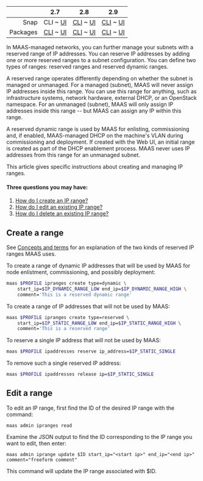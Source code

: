 <!-- deb-2-7-cli
||2.7|2.8|2.9|
|-----:|:-----:|:-----:|:-----:|
|Snap|[CLI](/t/ip-ranges/2754) ~ [UI](/t/ip-ranges/2755)|[CLI](/t/ip-ranges/2756) ~ [UI](/t/ip-ranges/2757)|[CLI](/t/ip-ranges/2758) ~ [UI](/t/ip-ranges/2759)|
|Packages|CLI ~ [UI](/t/ip-ranges/2761)|[CLI](/t/ip-ranges/2762) ~ [UI](/t/ip-ranges/2763)|[CLI](/t/ip-ranges/2764) ~ [UI](/t/ip-ranges/2765)|
 deb-2-7-cli -->

<!-- deb-2-7-ui
||2.7|2.8|2.9|
|-----:|:-----:|:-----:|:-----:|
|Snap|[CLI](/t/ip-ranges/2754) ~ [UI](/t/ip-ranges/2755)|[CLI](/t/ip-ranges/2756) ~ [UI](/t/ip-ranges/2757)|[CLI](/t/ip-ranges/2758) ~ [UI](/t/ip-ranges/2759)|
|Packages|[CLI](/t/ip-ranges/2760) ~ UI|[CLI](/t/ip-ranges/2762) ~ [UI](/t/ip-ranges/2763)|[CLI](/t/ip-ranges/2764) ~ [UI](/t/ip-ranges/2765)|
 deb-2-7-ui -->

<!-- deb-2-8-cli
||2.7|2.8|2.9|
|-----:|:-----:|:-----:|:-----:|
|Snap|[CLI](/t/ip-ranges/2754) ~ [UI](/t/ip-ranges/2755)|[CLI](/t/ip-ranges/2756) ~ [UI](/t/ip-ranges/2757)|[CLI](/t/ip-ranges/2758) ~ [UI](/t/ip-ranges/2759)|
|Packages|[CLI](/t/ip-ranges/2760) ~ [UI](/t/ip-ranges/2761)|CLI ~ [UI](/t/ip-ranges/2763)|[CLI](/t/ip-ranges/2764) ~ [UI](/t/ip-ranges/2765)|
 deb-2-8-cli -->

<!-- deb-2-8-ui
||2.7|2.8|2.9|
|-----:|:-----:|:-----:|:-----:|
|Snap|[CLI](/t/ip-ranges/2754) ~ [UI](/t/ip-ranges/2755)|[CLI](/t/ip-ranges/2756) ~ [UI](/t/ip-ranges/2757)|[CLI](/t/ip-ranges/2758) ~ [UI](/t/ip-ranges/2759)|
|Packages|[CLI](/t/ip-ranges/2760) ~ [UI](/t/ip-ranges/2761)|[CLI](/t/ip-ranges/2762) ~ UI|[CLI](/t/ip-ranges/2764) ~ [UI](/t/ip-ranges/2765)|
 deb-2-8-ui -->

<!-- deb-2-9-cli
||2.7|2.8|2.9|
|-----:|:-----:|:-----:|:-----:|
|Snap|[CLI](/t/ip-ranges/2754) ~ [UI](/t/ip-ranges/2755)|[CLI](/t/ip-ranges/2756) ~ [UI](/t/ip-ranges/2757)|[CLI](/t/ip-ranges/2758) ~ [UI](/t/ip-ranges/2759)|
|Packages|[CLI](/t/ip-ranges/2760) ~ [UI](/t/ip-ranges/2761)|[CLI](/t/ip-ranges/2762) ~ [UI](/t/ip-ranges/2763)|CLI ~ [UI](/t/ip-ranges/2765)|
 deb-2-9-cli -->

<!-- deb-2-9-ui
||2.7|2.8|2.9|
|-----:|:-----:|:-----:|:-----:|
|Snap|[CLI](/t/ip-ranges/2754) ~ [UI](/t/ip-ranges/2755)|[CLI](/t/ip-ranges/2756) ~ [UI](/t/ip-ranges/2757)|[CLI](/t/ip-ranges/2758) ~ [UI](/t/ip-ranges/2759)|
|Packages|[CLI](/t/ip-ranges/2760) ~ [UI](/t/ip-ranges/2761)|[CLI](/t/ip-ranges/2762) ~ [UI](/t/ip-ranges/2763)|[CLI](/t/ip-ranges/2764) ~ UI|
 deb-2-9-ui -->

||2.7|2.8|2.9|
|-----:|:-----:|:-----:|:-----:|
|Snap|CLI ~ [UI](/t/ip-ranges/2755)|[CLI](/t/ip-ranges/2756) ~ [UI](/t/ip-ranges/2757)|[CLI](/t/ip-ranges/2758) ~ [UI](/t/ip-ranges/2759)|
|Packages|[CLI](/t/ip-ranges/2760) ~ [UI](/t/ip-ranges/2761)|[CLI](/t/ip-ranges/2762) ~ [UI](/t/ip-ranges/2763)|[CLI](/t/ip-ranges/2764) ~ [UI](/t/ip-ranges/2765)|

<!-- snap-2-7-ui
||2.7|2.8|2.9|
|-----:|:-----:|:-----:|:-----:|
|Snap|[CLI](/t/ip-ranges/2754) ~ UI|[CLI](/t/ip-ranges/2756) ~ [UI](/t/ip-ranges/2757)|[CLI](/t/ip-ranges/2758) ~ [UI](/t/ip-ranges/2759)|
|Packages|[CLI](/t/ip-ranges/2760) ~ [UI](/t/ip-ranges/2761)|[CLI](/t/ip-ranges/2762) ~ [UI](/t/ip-ranges/2763)|[CLI](/t/ip-ranges/2764) ~ [UI](/t/ip-ranges/2765)|
 snap-2-7-ui -->

<!-- snap-2-8-cli
||2.7|2.8|2.9|
|-----:|:-----:|:-----:|:-----:|
|Snap|[CLI](/t/ip-ranges/2754) ~ [UI](/t/ip-ranges/2755)|CLI ~ [UI](/t/ip-ranges/2757)|[CLI](/t/ip-ranges/2758) ~ [UI](/t/ip-ranges/2759)|
|Packages|[CLI](/t/ip-ranges/2760) ~ [UI](/t/ip-ranges/2761)|[CLI](/t/ip-ranges/2762) ~ [UI](/t/ip-ranges/2763)|[CLI](/t/ip-ranges/2764) ~ [UI](/t/ip-ranges/2765)|
 snap-2-8-cli -->

<!-- snap-2-8-ui
||2.7|2.8|2.9|
|-----:|:-----:|:-----:|:-----:|
|Snap|[CLI](/t/ip-ranges/2754) ~ [UI](/t/ip-ranges/2755)|[CLI](/t/ip-ranges/2756) ~ UI|[CLI](/t/ip-ranges/2758) ~ [UI](/t/ip-ranges/2759)|
|Packages|[CLI](/t/ip-ranges/2760) ~ [UI](/t/ip-ranges/2761)|[CLI](/t/ip-ranges/2762) ~ [UI](/t/ip-ranges/2763)|[CLI](/t/ip-ranges/2764) ~ [UI](/t/ip-ranges/2765)|
 snap-2-8-ui -->

<!-- snap-2-9-cli
||2.7|2.8|2.9|
|-----:|:-----:|:-----:|:-----:|
|Snap|[CLI](/t/ip-ranges/2754) ~ [UI](/t/ip-ranges/2755)|[CLI](/t/ip-ranges/2756) ~ [UI](/t/ip-ranges/2757)|CLI ~ [UI](/t/ip-ranges/2759)|
|Packages|[CLI](/t/ip-ranges/2760) ~ [UI](/t/ip-ranges/2761)|[CLI](/t/ip-ranges/2762) ~ [UI](/t/ip-ranges/2763)|[CLI](/t/ip-ranges/2764) ~ [UI](/t/ip-ranges/2765)|
 snap-2-9-cli -->

<!-- snap-2-9-ui
||2.7|2.8|2.9|
|-----:|:-----:|:-----:|:-----:|
|Snap|[CLI](/t/ip-ranges/2754) ~ [UI](/t/ip-ranges/2755)|[CLI](/t/ip-ranges/2756) ~ [UI](/t/ip-ranges/2757)|[CLI](/t/ip-ranges/2758) ~ UI|
|Packages|[CLI](/t/ip-ranges/2760) ~ [UI](/t/ip-ranges/2761)|[CLI](/t/ip-ranges/2762) ~ [UI](/t/ip-ranges/2763)|[CLI](/t/ip-ranges/2764) ~ [UI](/t/ip-ranges/2765)|
 snap-2-9-ui -->

In MAAS-managed networks, you can further manage your subnets with a reserved range of IP addresses.  You can reserve IP addresses by adding one or more reserved ranges to a subnet configuration. You can define two types of ranges: reserved ranges and reserved dynamic ranges.  

A reserved range operates differently depending on whether the subnet is managed or unmanaged.  For a managed (subnet), MAAS will never assign IP addresses inside this range.  You can use this range for anything, such as infrastructure systems, network hardware, external DHCP, or an OpenStack namespace.  For an unmanaged (subnet), MAAS will only assign IP addresses inside this range -- but MAAS can assign any IP within this range.

A reserved dynamic range is used by MAAS for enlisting, commissioning and, if enabled, MAAS-managed DHCP on the machine's VLAN during commissioning and deployment. If created with the Web UI, an initial range is created as part of the DHCP enablement process. MAAS never uses IP addresses from this range for an unmanaged subnet.

This article gives specific instructions about creating and managing IP ranges.

#### Three questions you may have:

1. [How do I create an IP range?](#heading--create-a-range)
2. [How do I edit an existing IP range?](#heading--edit-a-range)
3. [How do I delete an existing IP range?](#heading--delete-a-range)

<h2 id="heading--create-a-range">Create a range</h2>

<!-- snap-2-7-ui snap-2-8-ui snap-2-9-ui deb-2-7-ui deb-2-8-ui deb-2-9-ui
To create a range with the web UI, choose the "Subnets" option across the top:

<a href="https://discourse.maas.io/uploads/default/original/1X/2bc3b241b917325dac57a42771a0f9cfeb411bde.jpeg" target = "_blank"><img src="https://discourse.maas.io/uploads/default/original/1X/2bc3b241b917325dac57a42771a0f9cfeb411bde.jpeg"></a>

In the "SUBNET" column, choose the subnet for which you want to create an IP range(s):

<a href="https://discourse.maas.io/uploads/default/original/1X/051bf1e56a31c7e7dcb196b12ddf55435b3f0571.jpeg" target = "_blank"><img src="https://discourse.maas.io/uploads/default/original/1X/051bf1e56a31c7e7dcb196b12ddf55435b3f0571.jpeg"></a>

Scroll down to "Reserved ranges" on the subnet screen and click on the "Reserve range" drop-down:

<a href="https://discourse.maas.io/uploads/default/original/1X/a76e24de7c65d3553f853bc2b6a96671d756651b.jpeg" target = "_blank"><img src="https://discourse.maas.io/uploads/default/original/1X/a76e24de7c65d3553f853bc2b6a96671d756651b.jpeg"></a>

snap-2-7-ui snap-2-8-ui snap-2-9-ui deb-2-7-ui deb-2-8-ui deb-2-9-ui -->

<!-- deb-2-7-ui
Choose 'Reserve range' or 'Reserve dynamic range'. If you choose the latter, MAAS will automatically provide DHCP for enlistment and commissioning provided that the associated VLAN has DHCP enabled. Read the [DHCP page](/t/managing-dhcp/2905).
 deb-2-7-ui -->

<!-- deb-2-8-ui
Choose 'Reserve range' or 'Reserve dynamic range'. If you choose the latter, MAAS will automatically provide DHCP for enlistment and commissioning provided that the associated VLAN has DHCP enabled. Read the [DHCP page](/t/managing-dhcp/2907).
 deb-2-8-ui -->

<!-- deb-2-9-ui
Choose 'Reserve range' or 'Reserve dynamic range'. If you choose the latter, MAAS will automatically provide DHCP for enlistment and commissioning provided that the associated VLAN has DHCP enabled. Read the [DHCP page](/t/managing-dhcp/2909).
 deb-2-9-ui -->

<!-- snap-2-7-ui
Choose 'Reserve range' or 'Reserve dynamic range'. If you choose the latter, MAAS will automatically provide DHCP for enlistment and commissioning provided that the associated VLAN has DHCP enabled. Read the [DHCP page](/t/managing-dhcp/2899).
 snap-2-7-ui -->

<!-- snap-2-8-ui
Choose 'Reserve range' or 'Reserve dynamic range'. If you choose the latter, MAAS will automatically provide DHCP for enlistment and commissioning provided that the associated VLAN has DHCP enabled. Read the [DHCP page](/t/managing-dhcp/2901).
 snap-2-8-ui -->

<!-- snap-2-9-ui
Choose 'Reserve range' or 'Reserve dynamic range'. If you choose the latter, MAAS will automatically provide DHCP for enlistment and commissioning provided that the associated VLAN has DHCP enabled. Read the [DHCP page](/t/managing-dhcp/2903).
 snap-2-9-ui -->

<!-- snap-2-7-ui snap-2-8-ui snap-2-9-ui deb-2-7-ui deb-2-8-ui deb-2-9-ui
When you choose either of those two options, a window will appear allowing you to enter start and end addresses for the range as well as a comment.

Below is an example window when creating a 'reserved range' (the windows are identical):

<a href="https://assets.ubuntu.com/v1/be85b7d6-installconfig-network-ipranges__2.4_add-reserved-iprange.png" target = "_blank"><img src="https://assets.ubuntu.com/v1/be85b7d6-installconfig-network-ipranges__2.4_add-reserved-iprange.png"></a>

Click the 'Reserve' button when done.
snap-2-7-ui snap-2-8-ui snap-2-9-ui deb-2-7-ui deb-2-8-ui deb-2-9-ui -->

See [Concepts and terms](/t/concepts-and-terms/785#heading--ip-ranges) for an explanation of the two kinds of reserved IP ranges MAAS uses.

To create a range of dynamic IP addresses that will be used by MAAS for node enlistment, commissioning, and possibly deployment:

``` bash
maas $PROFILE ipranges create type=dynamic \
    start_ip=$IP_DYNAMIC_RANGE_LOW end_ip=$IP_DYNAMIC_RANGE_HIGH \
    comment='This is a reserved dynamic range'
```

To create a range of IP addresses that will not be used by MAAS:

``` bash
maas $PROFILE ipranges create type=reserved \
    start_ip=$IP_STATIC_RANGE_LOW end_ip=$IP_STATIC_RANGE_HIGH \
    comment='This is a reserved range'
```

To reserve a single IP address that will not be used by MAAS:

``` bash
maas $PROFILE ipaddresses reserve ip_address=$IP_STATIC_SINGLE
```

To remove such a single reserved IP address:

``` bash
maas $PROFILE ipaddresses release ip=$IP_STATIC_SINGLE
```


<h2 id="heading--edit-a-range">Edit a range</h2>

To edit an IP range, first find the ID of the desired IP range with the command:

```
maas admin ipranges read
```

Examine the JSON output to find the ID corresponding to the IP range you want to edit, then enter:

```
maas admin iprange update $ID start_ip="<start ip>" end_ip="<end ip>" comment="freeform comment"
```

This command will update the IP range associated with $ID.

<!-- snap-2-7-ui snap-2-8-ui snap-2-9-ui deb-2-7-ui deb-2-8-ui deb-2-9-ui
Click the 'Menu' button at the far right of the row corresponding to the subnet in question and select 'Edit reserved range' from the menu that appears. Edit the fields as desired and click the 'Save' button.

<h2 id="heading--delete-a-range">Delete a range</h2>

Select 'Remove range' from the menu that appears when clicking the 'Menu' button at the far right of the row corresponding to the subnet in question.

snap-2-7-ui snap-2-8-ui snap-2-9-ui deb-2-7-ui deb-2-8-ui deb-2-9-ui -->